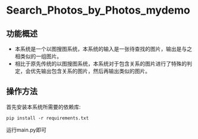 # Search_Photos_by_Photos_mydemo
## 功能概述
- 本系统是一个以图搜图系统，本系统的输入是一张待查找的图片，输出是与之相类似的一组图片。
- 相比于原先传统的以图搜图系统，本系统对于包含关系的图片进行了特殊的判定，会优先输出包含关系的图片，然后再输出类似的图片。
## 操作方法
首先安装本系统所需要的依赖库:
```shell
pip install -r requirements.txt
```

运行main.py即可
